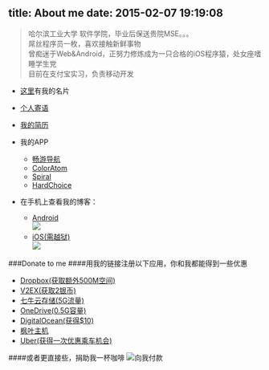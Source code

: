 title: About me
date: 2015-02-07 19:19:08
---
>哈尔滨工业大学 软件学院，毕业后保送贵院MSE。。。  
>屌丝程序员一枚，喜欢接触新鲜事物  
>曾痴迷于Web&Android，正努力修炼成为一只合格的iOS程序猿，处女座嗜睡学生党  
>目前在支付宝实习，负责移动开发

- [这里](http://about.me/yulingtianxia/)有我的名片  

- [个人寄语](http://yulingtianxia.com/about/aboutme.html)  
- [我的简历](http://resume.yulingtianxia.com)  
- 我的APP
	- [畅游导航](http://changyou.yulingtianxia.com)  
	- [ColorAtom](http://coloratom.yulingtianxia.com)  
	- [Spiral](http://spiral.yulingtianxia.com)  
	- [HardChoice](http://hardchoice.yulingtianxia.com)  
	
- 在手机上查看我的博客：
	- [Android](http://7ni3rk.com1.z0.glb.clouddn.com/blog_android.apk)  
	![](http://7ni3rk.com1.z0.glb.clouddn.com/qrcode-android.png)  
	- [iOS(需越狱)](http://7ni3rk.com1.z0.glb.clouddn.com/玉令天下的Blog_0.3_iosbrk.ipa)  
	![](http://7ni3rk.com1.z0.glb.clouddn.com/qrcode-ios.png)

###Donate to me
####用我的链接注册以下应用，你和我都能得到一些优惠  

- [Dropbox(获取额外500M空间)](https://db.tt/qpgWW1VU)
- [V2EX(获取2银币)](http://www.v2ex.com/?r=yulingtianxia)
- [七牛云存储(5G流量)](https://portal.qiniu.com/signup?code=3l9qmmes7kimq)
- [OneDrive(0.5G容量)](https://onedrive.live.com/?invref=71b98deb9fa7a559&invsrc=90)
- [DigitalOcean(获得$10)](https://www.digitalocean.com/?refcode=2c163841a4f4)
- [枫叶主机](https://www.fyzhuji.com/aff.php?aff=1139)
- [Uber(获得一次优惠乘车机会)](https://get.uber.com.cn/invite/ld7io)

####或者更直接些，捐助我一杯咖啡
![向我付款](http://7ni3rk.com1.z0.glb.clouddn.com/zhifubao.png)  

<script async src="//pagead2.googlesyndication.com/pagead/js/adsbygoogle.js"></script>
<!-- ad -->
<ins class="adsbygoogle"
     style="display:block"
     data-ad-client="ca-pub-4671213864485232"
     data-ad-slot="9486775501"
     data-ad-format="auto"></ins>
<script>
(adsbygoogle = window.adsbygoogle || []).push({});
</script>
